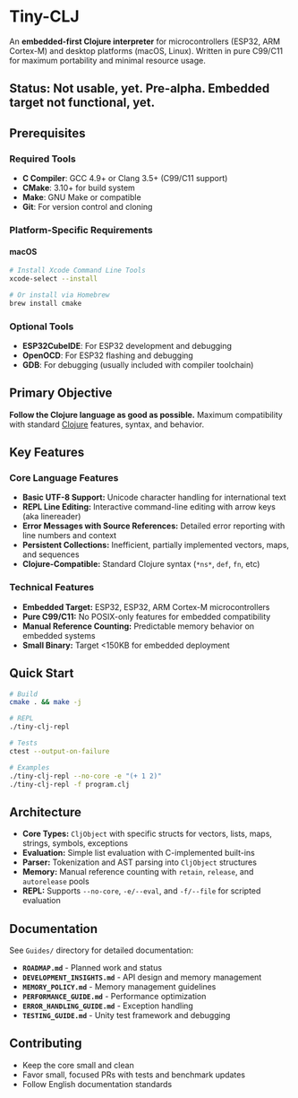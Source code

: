 # Tiny-CLJ

An **embedded-first Clojure interpreter** for microcontrollers (ESP32, ARM Cortex-M) and desktop platforms (macOS, Linux). Written in pure C99/C11 for maximum portability and minimal resource usage.

## Status: Not usable, yet. Pre-alpha. Embedded target not functional, yet.

## Prerequisites

### Required Tools
- **C Compiler**: GCC 4.9+ or Clang 3.5+ (C99/C11 support)
- **CMake**: 3.10+ for build system
- **Make**: GNU Make or compatible
- **Git**: For version control and cloning

### Platform-Specific Requirements

#### macOS
```bash
# Install Xcode Command Line Tools
xcode-select --install

# Or install via Homebrew
brew install cmake
```


### Optional Tools
- **ESP32CubeIDE**: For ESP32 development and debugging
- **OpenOCD**: For ESP32 flashing and debugging
- **GDB**: For debugging (usually included with compiler toolchain)

## Primary Objective
**Follow the Clojure language as good as possible.** Maximum compatibility with standard [Clojure](https://clojure.org) features, syntax, and behavior.

## Key Features

### Core Language Features
- **Basic UTF-8 Support:** Unicode character handling for international text
- **REPL Line Editing:** Interactive command-line editing with arrow keys (aka linereader)
- **Error Messages with Source References:** Detailed error reporting with line numbers and context
- **Persistent Collections:** Inefficient, partially implemented vectors, maps, and sequences
- **Clojure-Compatible:** Standard Clojure syntax (`*ns*`, `def`, `fn`, etc)

### Technical Features
- **Embedded Target:** ESP32, ESP32, ARM Cortex-M microcontrollers
- **Pure C99/C11:** No POSIX-only features for embedded compatibility
- **Manual Reference Counting:** Predictable memory behavior on embedded systems
- **Small Binary:** Target <150KB for embedded deployment

## Quick Start

```bash
# Build
cmake . && make -j

# REPL
./tiny-clj-repl

# Tests
ctest --output-on-failure

# Examples
./tiny-clj-repl --no-core -e "(+ 1 2)"
./tiny-clj-repl -f program.clj
```

## Architecture
- **Core Types:** `CljObject` with specific structs for vectors, lists, maps, strings, symbols, exceptions
- **Evaluation:** Simple list evaluation with C-implemented built-ins
- **Parser:** Tokenization and AST parsing into `CljObject` structures
- **Memory:** Manual reference counting with `retain`, `release`, and `autorelease` pools
- **REPL:** Supports `--no-core`, `-e/--eval`, and `-f/--file` for scripted evaluation

## Documentation
See `Guides/` directory for detailed documentation:
- **`ROADMAP.md`** - Planned work and status
- **`DEVELOPMENT_INSIGHTS.md`** - API design and memory management
- **`MEMORY_POLICY.md`** - Memory management guidelines
- **`PERFORMANCE_GUIDE.md`** - Performance optimization
- **`ERROR_HANDLING_GUIDE.md`** - Exception handling
- **`TESTING_GUIDE.md`** - Unity test framework and debugging

## Contributing
- Keep the core small and clean
- Favor small, focused PRs with tests and benchmark updates
- Follow English documentation standards